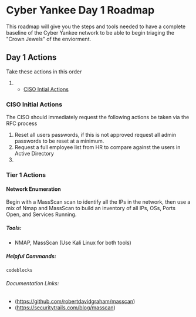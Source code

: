 # Cyber Yankee Day 1 Roadmap

This roadmap will give you the steps and tools needed to have a complete baseline of the Cyber Yankee network to be able to begin triaging the "Crown Jewels" of the enviorment. 

## Day 1 Actions

Take these actions in this order

1. * [CISO Intial Actions](#ciso-initial-actions)

### CISO Initial Actions

The CISO should immediately request the following actions be taken via the RFC process

1. Reset all users passwords, if this is not approved request all admin passwords to be reset at a minimum.
1. Request a full employee list from HR to compare against the users in Active Directory
1. 

### Tier 1 Actions

#### Network Enumeration

Begin with a MassScan scan to identify all the IPs in the network, then use a mix of Nmap and MassScan to build an inventory of all IPs, OSs, Ports Open, and Services Running. 

##### Tools: 
- NMAP, MassScan (Use Kali Linux for both tools)

##### Helpful Commands:

```
codeblocks
```

###### Documentation Links:
- (https://github.com/robertdavidgraham/masscan)
- (https://securitytrails.com/blog/masscan)




